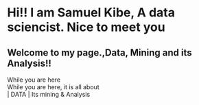       
<h1> Hi!! I am Samuel Kibe, A data sciencist. Nice to meet you </h1>
<H2> Welcome to my page.,Data, Mining and its Analysis!! </H2>


 <!-- Me section -->
  <section class="container">
     While you are here
    <div class="me text-center flex">
      <div class="w-full text-end">  While you are here, it is all about &nbsp;</div>
      <div id="hobbies_text" class="w-full text-start"> | DATA | Its mining & Analysis</div>
    </div>
    <!-- Todo : Cycle through different things i like -->
  </section>

